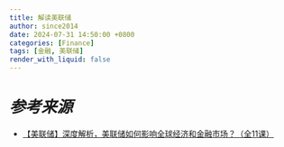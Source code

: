 ```yaml
---
title: 解读美联储
author: since2014
date: 2024-07-31 14:50:00 +0800
categories: [Finance]
tags: [金融, 美联储]
render_with_liquid: false
---
```


# *参考来源*
+ [【美联储】深度解析，美联储如何影响全球经济和金融市场？（全11课）](https://www.bilibili.com/video/BV1oV4y1b7s2/?p=3&share_source=copy_web&vd_source=2b17b774600deb9879741a20445947d3)
